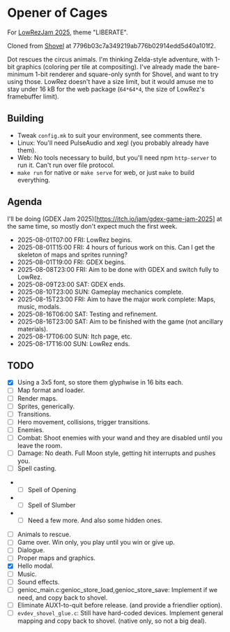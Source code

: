 # Opener of Cages

For [LowRezJam 2025](https://itch.io/jam/lowrezjam-2025), theme "LIBERATE".

Cloned from [Shovel](https://github.com/aksommerville/shovel) at 7796b03c7a349219ab776b02914edd5d40a101f2.

Dot rescues the circus animals.
I'm thinking Zelda-style adventure, with 1-bit graphics (coloring per tile at compositing).
I've already made the bare-minimum 1-bit renderer and square-only synth for Shovel, and want to try using those.
LowRez doesn't have a size limit, but it would amuse me to stay under 16 kB for the web package (`64*64*4`, the size of LowRez's framebuffer limit).

## Building

 - Tweak `config.mk` to suit your environment, see comments there.
 - Linux: You'll need PulseAudio and xegl (you probably already have them).
 - Web: No tools necessary to build, but you'll need npm `http-server` to run it. Can't run over file protocol.
 - `make run` for native or `make serve` for web, or just `make` to build everything.
 
## Agenda

I'll be doing (GDEX Jam 2025)[https://itch.io/jam/gdex-game-jam-2025] at the same time, so mostly don't expect much the first week.

 - 2025-08-01T07:00 FRI: LowRez begins.
 - 2025-08-01T15:00 FRI: 4 hours of furious work on this. Can I get the skeleton of maps and sprites running?
 - 2025-08-01T19:00 FRI: GDEX begins.
 - 2025-08-08T23:00 FRI: Aim to be done with GDEX and switch fully to LowRez.
 - 2025-08-09T23:00 SAT: GDEX ends.
 - 2025-08-10T23:00 SUN: Gameplay mechanics complete.
 - 2025-08-15T23:00 FRI: Aim to have the major work complete: Maps, music, modals.
 - 2025-08-16T06:00 SAT: Testing and refinement.
 - 2025-08-16T23:00 SAT: Aim to be finished with the game (not ancillary materials).
 - 2025-08-17T06:00 SUN: Itch page, etc.
 - 2025-08-17T16:00 SUN: LowRez ends.

## TODO

- [x] Using a 3x5 font, so store them glyphwise in 16 bits each.
- [ ] Map format and loader.
- [ ] Render maps.
- [ ] Sprites, generically.
- [ ] Transitions.
- [ ] Hero movement, collisions, trigger transitions.
- [ ] Enemies.
- [ ] Combat: Shoot enemies with your wand and they are disabled until you leave the room.
- [ ] Damage: No death. Full Moon style, getting hit interrupts and pushes you.
- [ ] Spell casting.
- - [ ] Spell of Opening
- - [ ] Spell of Slumber
- - [ ] Need a few more. And also some hidden ones.
- [ ] Animals to rescue.
- [ ] Game over. Win only, you play until you win or give up.
- [ ] Dialogue.
- [ ] Proper maps and graphics.
- [x] Hello modal.
- [ ] Music.
- [ ] Sound effects.
- [ ] genioc_main.c:genioc_store_load,genioc_store_save: Implement if we need, and copy back to shovel.
- [ ] Eliminate AUX1-to-quit before release. (and provide a friendlier option).
- [ ] `evdev_shovel_glue.c`: Still have hard-coded devices. Implement general mapping and copy back to shovel. (native only, so not a big deal).
